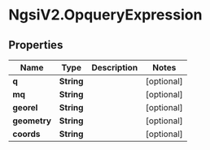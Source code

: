 # NgsiV2.OpqueryExpression

## Properties
Name | Type | Description | Notes
------------ | ------------- | ------------- | -------------
**q** | **String** |  | [optional] 
**mq** | **String** |  | [optional] 
**georel** | **String** |  | [optional] 
**geometry** | **String** |  | [optional] 
**coords** | **String** |  | [optional] 


